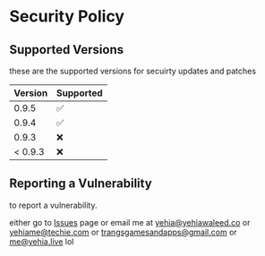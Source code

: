 # Security Policy

## Supported Versions

these are the supported versions for secuirty updates and patches

| Version | Supported          |
| ------- | ------------------ |
| 0.9.5   | :white_check_mark: |
| 0.9.4   | :white_check_mark:                |
| 0.9.3  | :x: |
| < 0.9.3  | :x:                |

## Reporting a Vulnerability

to report a vulnerability.

either go to [Issues](https://github.com/YehiaWLD/Ball-Run/issues) page
or 
email me at yehia@yehiawaleed.co or yehiame@techie.com or trangsgamesandapps@gmail.com or me@yehia.live lol
